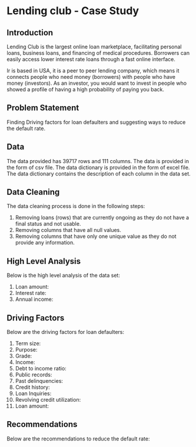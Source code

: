 # Lending club - Case Study

## Introduction
Lending Club is the largest online loan marketplace, facilitating personal loans, business loans, and financing of medical procedures. Borrowers can easily access lower interest rate loans through a fast online interface. 

Ir is based in USA, it is a peer to peer lending company, which means it connects people who need money (borrowers) with people who have money (investors). As an investor, you would want to invest in people who showed a profile of having a high probability of paying you back.

## Problem Statement
Finding Driving factors for loan defaulters and suggesting ways to reduce the default rate.

## Data
The data provided has 39717 rows and 111 columns. The data is provided in the form of csv file. The data dictionary is provided in the form of excel file. The data dictionary contains the description of each column in the data set.

## Data Cleaning
The data cleaning process is done in the following steps:
1. Removing loans (rows) that are currently ongoing as they do not have a final status and not usable.
2. Removing columns that have all null values.
3. Removing columns that have only one unique value as they do not provide any information.

## High Level Analysis
Below is the high level analysis of the data set:
1. Loan amount:
2. Interest rate:
3. Annual income:

## Driving Factors
Below are the driving factors for loan defaulters:
1. Term size:
2. Purpose:
3. Grade:
4. Income:
5. Debt to income ratio:
6. Public records:
7. Past delinquencies:
8. Credit history:
9. Loan Inquiries:
10. Revolving credit utilization:
11. Loan amount:

## Recommendations
Below are the recommendations to reduce the default rate:
